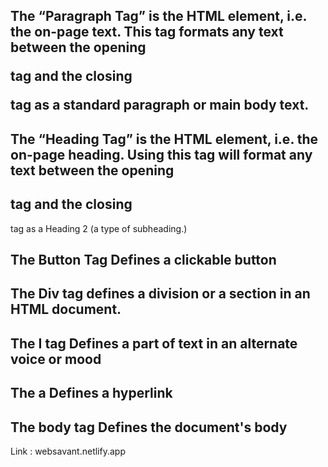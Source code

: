 
## The  “Paragraph Tag” is the HTML element, i.e. the on-page text. This tag formats any text between the opening <p> tag and the closing </p> tag as a standard paragraph or main body text. 

## The  “Heading Tag” is the HTML element, i.e. the on-page heading. Using this tag will format any text between the opening <h2> tag and the closing </h2> tag as a Heading 2 (a type of subheading.) 

## The Button Tag 	Defines a clickable button

## The Div tag defines a division or a section in an HTML document.

## The I tag 	Defines a part of text in an alternate voice or mood

## The a	Defines a hyperlink

## The body tag	Defines the document's body

Link : websavant.netlify.app


